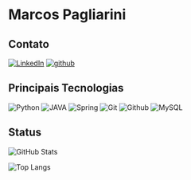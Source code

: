 # Marcos Pagliarini

## Contato 
[![LinkedIn](https://img.shields.io/badge/LinkedIn-000?style=for-the-badge&logo=linkedin&logoColor=0E76A8)](https://www.linkedin.com/in/pagliarinimvp/)
[![github](https://img.shields.io/badge/github-000?style=for-the-badge&logo=github&logoColor=0E76A8)](https://github.com/pagliarinimvp)


## Principais Tecnologias
![Python](https://img.shields.io/badge/Python-000?style=for-the-badge&logo=python)
![JAVA](https://img.shields.io/badge/Java-000?style=for-the-badge&logo=java&logoColor=White)
![Spring](https://img.shields.io/badge/Spring-000?style=for-the-badge&logo=spring&logoColor=green)
![Git](https://img.shields.io/badge/Git-000?style=for-the-badge&logo=git&logoColor=E94D5F)
![Github](https://img.shields.io/badge/GitHub-000?style=for-the-badge&logo=github&logoColor=30A3DC)
![MySQL](https://img.shields.io/badge/MySQL-00000F?style=for-the-badge&logo=mysql&logoColor=white)

## Status
![GitHub Stats](https://github-readme-stats.vercel.app/api?username=pagliarinimvp&theme=transparent&bg_color=000&border_color=30A3DC&show_icons=true&icon_color=30A3DC&title_color=E94D5F&text_color=FFF)


![Top Langs](https://github-readme-stats-git-masterrstaa-rickstaa.vercel.app/api/top-langs/?username=pagliarinimvp&layout=compact&bg_color=000&border_color=30A3DC&title_color=E94D5F&text_color=FFF)
